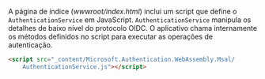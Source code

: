 A página de índice (*wwwroot/index.html*) inclui um script que define o `AuthenticationService` em JavaScript. `AuthenticationService` manipula os detalhes de baixo nível do protocolo OIDC. O aplicativo chama internamente os métodos definidos no script para executar as operações de autenticação.

```html
<script src="_content/Microsoft.Authentication.WebAssembly.Msal/
    AuthenticationService.js"></script>
```
